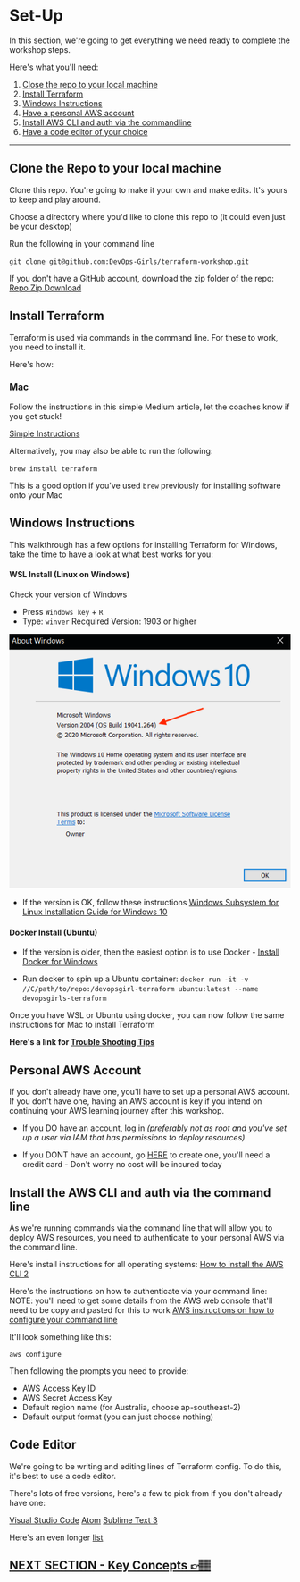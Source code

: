 # Set-Up
In this section, we're going to get everything we need ready to complete the workshop steps.

Here's what you'll need:
1. [Close the repo to your local machine](#clone-the-repo-to-your-local-machine)
2. [Install Terraform](#install-terraform)
3. [Windows Instructions](#windows-instructions)
4. [Have a personal AWS account](#personal-aws-account)
5. [Install AWS CLI and auth via the commandline](#install-the-aws-cli-and-auth-via-the-command-line) 
6. [Have a code editor of your choice](#code-editor)

***


## Clone the Repo to your local machine
Clone this repo. You're going to make it your own and make edits. It's yours to keep and play around.

Choose a directory where you'd like to clone this repo to (it could even just be your desktop)

Run the following in your command line

`git clone git@github.com:DevOps-Girls/terraform-workshop.git`

If you don't have a GitHub account, download the zip folder of the repo:
[Repo Zip Download](https://github.com/DevOps-Girls/terraform-workshop/archive/refs/heads/main.zip)

## Install Terraform
Terraform is used via commands in the command line. For these to work, you need to install it.

Here's how:

### Mac
Follow the instructions in this simple Medium article, let the coaches know if you get stuck!

[Simple Instructions](https://medium.com/@akkireddy/how-to-install-terraform-on-macos-3e09d6a536b1)

Alternatively, you may also be able to run the following:

`brew install terraform`

This is a good option if you've used `brew` previously for installing software onto your Mac

## Windows Instructions
This walkthrough has a few options for installing Terraform for Windows, take the time to have a look at what best works for you:

#### WSL Install (Linux on Windows)
Check your version of Windows

* Press `Windows key` + `R`
* Type: `winver`
Recquired Version: 1903 or higher

![Windows Version Example](../images/winver.png)


* If the version is OK, follow these instructions [Windows Subsystem for Linux Installation Guide for Windows 10](https://docs.microsoft.com/en-us/windows/wsl/install-win10)

#### Docker Install (Ubuntu)
* If the version is older, then the easiest option is to use Docker - [Install Docker for Windows](https://docs.docker.com/docker-for-windows/install/)

* Run docker to spin up a Ubuntu container:
`docker run -it -v //C/path/to/repo:/devopsgirl-terraform ubuntu:latest --name devopsgirls-terraform`


Once you have WSL or Ubuntu using docker, you can now follow the same instructions for Mac to install Terraform

**Here's a link for [Trouble Shooting Tips](https://docs.microsoft.com/en-us/windows/wsl/install-win10#manual-installation-steps)**

## Personal AWS Account
If you don't already have one, you'll have to set up a personal AWS account. If you don't have one, having an AWS account is key if you intend on continuing your AWS learning journey after this workshop.

- If you DO have an account, log in *(preferably not as root and you've set up a user via IAM that has permissions to deploy resources)*

- If you DONT have an account, go [HERE](https://aws.amazon.com/) to create one, you'll need a credit card - Don't worry no cost will be incured today

## Install the AWS CLI and auth via the command line
As we're running commands via the command line that will allow you to deploy AWS resources, you need to authenticate to your personal AWS via the command line.

Here's install instructions for all operating systems: [How to install the AWS CLI 2](https://docs.aws.amazon.com/cli/latest/userguide/install-cliv2.html)

Here's the instructions on how to authenticate via your command line:
NOTE: you'll need to get some details from the AWS web console that'll need to be copy and pasted for this to work
[AWS instructions on how to configure your command line](https://docs.aws.amazon.com/cli/latest/userguide/cli-configure-quickstart.html#cli-configure-quickstart-config)

It'll look something like this:
```
aws configure
```
Then following the prompts you need to provide:
- AWS Access Key ID
- AWS Secret Access Key
- Default region name (for Australia, choose ap-southeast-2)
- Default output format (you can just choose nothing)


## Code Editor
We're going to be writing and editing lines of Terraform config. To do this, it's best to use a code editor.

There's lots of free versions, here's a few to pick from if you don't already have one:

[Visual Studio Code](https://code.visualstudio.com/)
[Atom](https://github.com/atom)
[Sublime Text 3](https://www.sublimetext.com/3)

Here's an even longer [list](https://hackr.io/blog/web-development-ide)

## [NEXT SECTION  - Key Concepts 👉🏽](01-key-concepts.md)